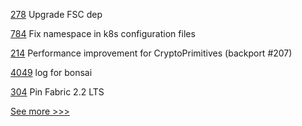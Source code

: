 
[278](https://github.com/hyperledger-labs/fabric-token-sdk/pull/278) Upgrade FSC dep

[784](https://github.com/hyperledger/fabric-samples/pull/784) Fix namespace in k8s configuration files

[214](https://github.com/hyperledger/fabric-sdk-java/pull/214) Performance improvement for CryptoPrimitives (backport #207)

[4049](https://github.com/hyperledger/besu/pull/4049) log for bonsai

[304](https://github.com/hyperledger-labs/fabric-smart-client/pull/304) Pin Fabric 2.2 LTS


[See more >>>](https://start-here.hyperledger.org/pull-requests)
